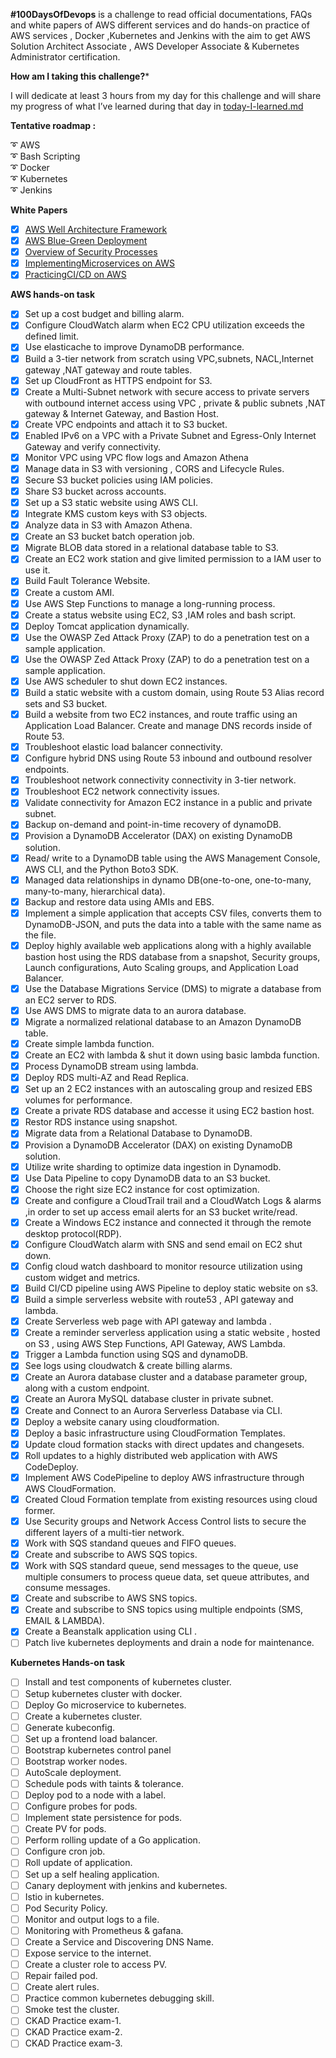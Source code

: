 **#100DaysOfDevops** is a challenge to read official documentations, FAQs and white papers of AWS different services and do hands-on practice of AWS services , Docker ,Kubernetes and Jenkins with the aim to get AWS Solution Architect Associate , AWS Developer Associate &amp; Kubernetes Administrator certification.

**How am I taking this challenge?***

I will dedicate at least 3 hours from my day for this challenge and will share my progress of what I’ve learned during that day in [today-I-learned.md](https://github.com/ZunairaSid/100-Days-Of-DevOps/blob/master/today-I-learned.md)


**Tentative roadmap :**

:curly_loop:   AWS</br>
:curly_loop: Bash Scripting</br>
:curly_loop: Docker</br>
:curly_loop: Kubernetes</br>
:curly_loop: Jenkins</br>

**White Papers**

- [x] [AWS Well Architecture Framework](https://bit.ly/3aAfe8J)<br>
- [x] [AWS Blue-Green Deployment](https://bit.ly/2Q2r563)
- [x] [Overview of Security Processes](https://d1.awsstatic.com/whitepapers/Security/Intro_to_AWS_Security.pdf?did=wp_card&trk=wp_card)<br>
- [x] [Implementing](https://bit.ly/2CHErSo)[Microservices on AWS](https://bit.ly/2CHErSo)
- [x] [Practicing](https://d1.awsstatic.com/whitepapers/DevOps/practicing-continuous-integration-continuous-delivery-on-AWS.pdf)[CI/CD on AWS](https://d1.awsstatic.com/whitepapers/DevOps/practicing-continuous-integration-continuous-delivery-on-AWS.pdf)

**AWS hands-on task**


- [x] Set up a cost budget and billing alarm.<br>
- [x] Configure CloudWatch alarm when EC2 CPU utilization exceeds the defined limit.<br>
- [x] Use elasticache to improve DynamoDB performance.<br>
- [x] Build a 3-tier network from scratch using VPC,subnets, NACL,Internet gateway ,NAT gateway and route tables. <br>
- [x] Set up CloudFront as HTTPS endpoint for S3.<br>
- [x] Create a Multi-Subnet network with secure access to private servers with outbound internet access using VPC , private &amp; public subnets ,NAT gateway &amp; Internet Gateway, and Bastion Host.<br>
- [x] Create VPC endpoints and attach it to S3 bucket.<br>
- [x] Enabled IPv6 on a VPC with a Private Subnet and Egress-Only Internet Gateway and verify connectivity.<br>
- [x] Monitor VPC using VPC flow logs and Amazon Athena<br>
- [x] Manage data in S3 with versioning , CORS and Lifecycle Rules.<br>
- [x] Secure S3 bucket policies using IAM policies.<br>
- [x] Share S3 bucket across accounts.<br>
- [x] Set up a S3 static website using AWS CLI.<br>
- [x] Integrate KMS custom keys with S3 objects.<br>
- [x] Analyze data in S3 with Amazon Athena.<br>
- [x] Create an S3 bucket batch operation job.<br>
- [x] Migrate BLOB data stored in a relational database table to S3.<br>
- [x] Create an EC2 work station and give limited permission to a IAM user to use it.<br>
- [x] Build Fault Tolerance Website.<br>
- [x] Create a custom AMI.<br>
- [x] Use AWS Step Functions to manage a long-running process.<br>
- [x] Create a status website using EC2, S3 ,IAM roles and bash script.<br>
- [x] Deploy Tomcat application dynamically.</br>
- [x] Use the OWASP Zed Attack Proxy (ZAP) to do a penetration test on a sample application.</br>
- [x] Use the OWASP Zed Attack Proxy (ZAP) to do a penetration test on a sample application.</br>
- [x] Use AWS scheduler to shut down EC2 instances.<br>
- [x] Build a static website with a custom domain, using Route 53 Alias record sets and S3 bucket.<br>
- [x] Build a website from two EC2 instances, and route traffic using an Application Load Balancer. Create and manage DNS records inside of Route 53.<br>
- [x] Troubleshoot elastic load balancer connectivity.<br>
- [x] Configure hybrid DNS using Route 53 inbound and outbound resolver endpoints.<br>
- [x] Troubleshoot  network connectivity connectivity in 3-tier network.<br>
- [x] Troubleshoot EC2 network connectivity issues.<br>
- [x] Validate connectivity for Amazon EC2 instance in a public and private subnet.<br>
- [x] Backup on-demand and point-in-time recovery of dynamoDB.<br>
- [x] Provision a DynamoDB Accelerator (DAX) on existing DynamoDB solution.<br>
- [x] Read/ write to a DynamoDB table using the AWS Management Console, AWS CLI, and the Python Boto3 SDK.<br>
- [x] Managed data relationships in dynamo DB(one-to-one, one-to-many, many-to-many, hierarchical data).<br>
- [x] Backup and restore data using AMIs and EBS.<br>
- [x] Implement a simple application that accepts CSV files, converts them to DynamoDB-JSON, and puts the data into a table with the same name as the file.<br>
- [x] Deploy highly available web applications along with a highly available bastion host using the RDS database from a snapshot, Security groups, Launch configurations, Auto Scaling groups, and Application Load Balancer.<br>
- [x] Use the Database Migrations Service (DMS) to migrate a database from an EC2 server to RDS.<br>
- [x] Use AWS DMS to migrate data to an aurora database.<br>
- [x] Migrate a normalized relational database to an Amazon DynamoDB table.<br>
- [x] Create simple lambda function.<br>
- [x] Create an EC2 with lambda & shut it down using basic lambda function.<br>
- [x] Process DynamoDB stream using lambda.<br>
- [x] Deploy RDS multi-AZ and Read Replica.<br>
- [x] Set up an 2 EC2 instances with an autoscaling group and resized EBS volumes for performance.<br>
- [x] Create a private RDS database and accesse it using EC2 bastion host.<br>
- [x] Restor RDS instance using snapshot.<br>
- [x] Migrate data from a Relational Database to DynamoDB.<br>
- [x] Provision a DynamoDB Accelerator (DAX) on existing DynamoDB solution.<br>
- [x] Utilize write sharding to optimize data ingestion in Dynamodb.<br>
- [x] Use Data Pipeline to copy DynamoDB data to an S3 bucket.<br>
- [x] Choose the right size EC2 instance for cost optimization.<br>
- [x] Create and configure a CloudTrail trail and a CloudWatch Logs & alarms ,in order to set up access email alerts for an S3 bucket write/read.<br>
- [x] Create a Windows EC2 instance and connected it through the remote desktop protocol(RDP).<br>
- [x] Configure CloudWatch alarm with SNS and send email on EC2 shut down.<br>
- [x] Config cloud watch dashboard to monitor resource utilization using custom widget and metrics.<br>
- [x] Build CI/CD pipeline using AWS Pipeline to deploy static website on s3.<br>
- [x] Build a simple serverless website with route53 , API gateway and lambda.<br>
- [x] Create Serverless web page with API gateway and lambda .<br>
- [x] Create a reminder serverless application using a static website , hosted on S3 , using AWS Step Functions, API Gateway, AWS Lambda.<br>
- [x] Trigger a Lambda function using SQS and dynamoDB.<br>
- [x] See logs using cloudwatch &amp; create billing alarms. <br>
- [x] Create an Aurora database cluster and a database parameter group, along with a custom endpoint. <br>
- [x] Create an Aurora MySQL database cluster in private subnet. <br>
- [x] Create and Connect to an Aurora Serverless Database via CLI. <br>
- [x] Deploy a website canary using cloudformation. <br>
- [x] Deploy a basic infrastructure using CloudFormation Templates.<br>
- [x] Update cloud formation stacks with direct updates and changesets.<br>
- [x] Roll updates to a highly distributed web application with AWS CodeDeploy.<br>
- [x] Implement AWS CodePipeline to deploy AWS infrastructure through AWS CloudFormation.<br>
- [x] Created Cloud Formation template from existing resources using cloud former.<br>
- [x] Use Security groups and Network Access Control lists to secure the different layers of a multi-tier network.<br>
- [x] Work with SQS standand queues and FIFO queues.<br>
- [x] Create and subscribe to AWS SQS topics.<br>
- [x] Work with SQS standard queue, send messages to the queue, use multiple consumers to process queue data, set queue attributes, and consume messages.<br>
- [x] Create and subscribe to AWS SNS topics.<br>
- [x] Create and subscribe to SNS topics using multiple endpoints (SMS, EMAIL & LAMBDA).<br>
- [x] Create a Beanstalk application using CLI .
- [ ] Patch live kubernetes deployments and drain a node for maintenance.

**Kubernetes Hands-on task**

- [ ] Install and test components of kubernetes cluster.
- [ ] Setup kubernetes cluster with docker.
- [ ] Deploy Go microservice to kubernetes.
- [ ] Create a kubernetes cluster.
- [ ] Generate kubeconfig.
- [ ] Set up a frontend load balancer.
- [ ] Bootstrap kubernetes control panel
- [ ] Bootstrap worker nodes.
- [ ] AutoScale deployment.
- [ ] Schedule pods with taints &amp; tolerance.
- [ ] Deploy pod to a node with a label.
- [ ] Configure probes for pods.
- [ ] Implement state persistence for pods.
- [ ] Create PV for pods.
- [ ] Perform rolling update of a Go application.
- [ ] Configure cron job.
- [ ] Roll update of application.
- [ ] Set up a self healing application.
- [ ] Canary deployment with jenkins and kubernetes.
- [ ] Istio in kubernetes.
- [ ] Pod Security Policy.
- [ ] Monitor and output logs to a file.
- [ ] Monitoring with Prometheus &amp; gafana.
- [ ] Create a Service and Discovering DNS Name.
- [ ] Expose service to the internet.
- [ ] Create a cluster role to access PV.
- [ ] Repair failed pod.
- [ ] Create alert rules.
- [ ] Practice common kubernetes debugging skill.
- [ ] Smoke test the cluster.
- [ ] CKAD Practice exam-1.
- [ ] CKAD Practice exam-2.
- [ ] CKAD Practice exam-3.
